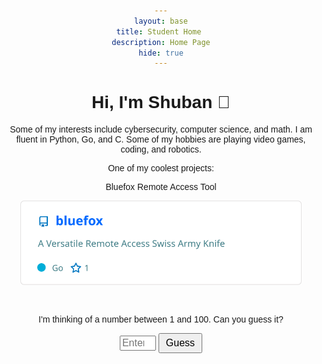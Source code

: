 ```yaml
---
layout: base
title: Student Home 
description: Home Page
hide: true
---
```


# Hi, I'm Shuban 👋

<p> Some of my interests include cybersecurity, computer science, and math. I am fluent in Python, Go, and C. Some of my hobbies are playing video games, coding, and robotics. 

<br>

<p>One of my coolest projects: <br>

Bluefox Remote Access Tool <br></p>
<a href="https://github.com/shuban-789/bluefox" target="_blank"><img src="assets/images/download.svg" width="450"></a>
<br>


<br>

<meta charset="UTF-8">
<meta name="viewport" content="width=device-width, initial-scale=1.0">
<title>Number Guessing Game</title>
<style>
    body {
        font-family: Arial, sans-serif;
        text-align: center;
        padding-top: 50px;
    }
    input[type="number"] {
        width: 50px;
        font-size: 16px;
    }
    button {
        font-size: 16px;
        padding: 5px 10px;
    }
    .result {
        margin-top: 20px;
        font-size: 18px;
        font-weight: bold;
    }
</style>
<p>I'm thinking of a number between 1 and 100. Can you guess it?</p>
<input type="number" id="guessInput" min="1" max="100" placeholder="Enter a number">
<button onclick="checkGuess()">Guess</button>
<div class="result" id="result"></div>

<script>
    let secretNumber = Math.floor(Math.random() * 100) + 1;
    let attempts = 0;

    function checkGuess() {
        let userGuess = parseInt(document.getElementById('guessInput').value);
        let result = document.getElementById('result');
        attempts++;

        if (isNaN(userGuess) || userGuess < 1 || userGuess > 100) {
            result.textContent = "Please enter a valid number between 1 and 100.";
            return;
        }

        if (userGuess === secretNumber) {
                result.textContent = `Congratulations! You guessed it in ${attempts} attempts.`;
        } else if (userGuess < secretNumber) {
                result.textContent = "Too low! Try again.";
        } else {
            result.textContent = "Too high! Try again.";
        }
    }
</script>